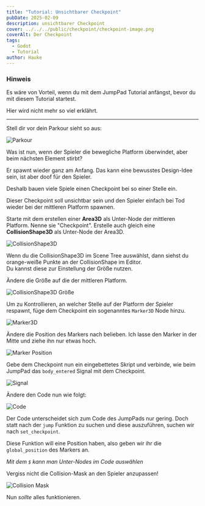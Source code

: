 ```yaml
---
title: "Tutorial: Unsichtbarer Checkpoint"
pubDate: 2025-02-09
description: unsichtbarer Checkpoint
cover: ../../../public/checkpoint/checkpoint-image.png
coverAlt: Der Checkpoint
tags:
  - Godot
  - Tutorial
author: Hauke
---
```


### Hinweis

Es wäre von Vorteil, wenn du mit dem JumpPad Tutorial
anfängst, bevor du mit diesem Tutorial startest.

Hier wird nicht mehr so viel erklährt.

---

Stell dir vor dein Parkour sieht so aus:

![Parkour](/Godot-Parkour-Guides/checkpoint/parkour.png)

Was ist nun, wenn der Spieler die bewegliche Platform
überwindet, aber beim nächsten Element stirbt?

Er spawnt wieder ganz am Anfang.
Das kann eine bewusstes Design-Idee sein, ist aber doof
für den Spieler.

Deshalb bauen viele Spiele einen Checkpoint bei so einer Stelle ein.

Dieser Checkpoint soll unsichtbar sein und den Spieler einfach bei Tod
wieder bei der mittleren Platform spawnen.

Starte mit dem erstellen einer **Area3D** als Unter-Node der mittleren Platform.
Nenne sie "Checkpoint".
Erstelle auch gleich eine **CollisionShape3D** als Unter-Node der Area3D.

![CollisionShape3D](/Godot-Parkour-Guides/checkpoint/cs-node.png)

Wenn du die CollisionShape3D im Scene Tree auswählst, dann
siehst du orange-weiße Punkte an der CollisionShape im Editor.  
Du kannst diese zur Einstellung der Größe nutzen.

Ändere die Größe auf die der mittleren Platform.

![CollisionShape3D Größe](/Godot-Parkour-Guides/checkpoint/cs-resize.png)

Um zu Kontrollieren, an welcher Stelle auf der Platform der Spieler
respawnt, füge dem Checkpoint ein sogenanntes `Marker3D` Node hinzu.

![Marker3D](/Godot-Parkour-Guides/checkpoint/marker-node.png)

Ändere die Position des Markers nach belieben.
Ich lasse den Marker in der Mitte und ziehe ihn nur etwas hoch.

![Marker Position](/Godot-Parkour-Guides/checkpoint/marker.png)

Gebe dem Checkpoint nun ein eingebettetes Skript und
verbinde, wie beim JumpPad das `body_entered` Signal mit
dem Checkpoint.

![Signal](/Godot-Parkour-Guides/checkpoint/signal.png)

Ändere den Code nun wie folgt:

![Code](/Godot-Parkour-Guides/checkpoint/code.png)

Der Code unterscheidet sich zum Code des JumpPads nur gering.
Doch statt nach der `jump` Funktion zu suchen und diese
auszuführen, suchen wir nach `set_checkpoint`.

Diese Funktion will eine Position haben, also
geben wir ihr die `global_position` des Markers an.

_Mit dem `$` kann man Unter-Nodes im Code auswählen_

Vergiss nicht die Collision-Mask an den Spieler anzupassen!

![Collision Mask](/Godot-Parkour-Guides/checkpoint/collision-mask.png)

Nun _sollte_ alles funktionieren.
